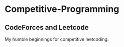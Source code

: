 # Competitive-Programming

## CodeForces and Leetcode

My humble beginnings for competitive leetcoding.
